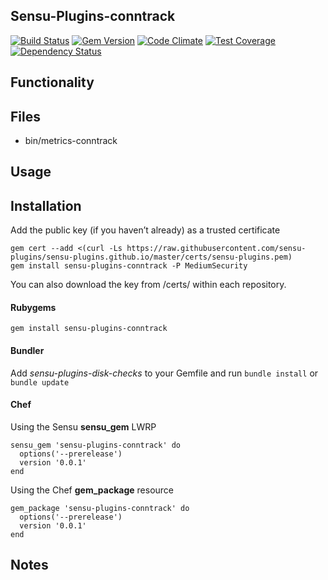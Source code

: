 ## Sensu-Plugins-conntrack

[![Build Status](https://travis-ci.org/sensu-plugins/sensu-plugins-conntrack.svg?branch=master)](https://travis-ci.org/sensu-plugins/sensu-plugins-conntrack)
[![Gem Version](https://badge.fury.io/rb/sensu-plugins-conntrack.svg)](http://badge.fury.io/rb/sensu-plugins-conntrack)
[![Code Climate](https://codeclimate.com/github/sensu-plugins/sensu-plugins-conntrack/badges/gpa.svg)](https://codeclimate.com/github/sensu-plugins/sensu-plugins-conntrack)
[![Test Coverage](https://codeclimate.com/github/sensu-plugins/sensu-plugins-conntrack/badges/coverage.svg)](https://codeclimate.com/github/sensu-plugins/sensu-plugins-conntrack)
[![Dependency Status](https://gemnasium.com/sensu-plugins/sensu-plugins-conntrack.svg)](https://gemnasium.com/sensu-plugins/sensu-plugins-conntrack)

## Functionality

## Files
 * bin/metrics-conntrack

## Usage

## Installation

Add the public key (if you haven’t already) as a trusted certificate

```
gem cert --add <(curl -Ls https://raw.githubusercontent.com/sensu-plugins/sensu-plugins.github.io/master/certs/sensu-plugins.pem)
gem install sensu-plugins-conntrack -P MediumSecurity
```

You can also download the key from /certs/ within each repository.

#### Rubygems

`gem install sensu-plugins-conntrack`

#### Bundler

Add *sensu-plugins-disk-checks* to your Gemfile and run `bundle install` or `bundle update`

#### Chef

Using the Sensu **sensu_gem** LWRP
```
sensu_gem 'sensu-plugins-conntrack' do
  options('--prerelease')
  version '0.0.1'
end
```

Using the Chef **gem_package** resource
```
gem_package 'sensu-plugins-conntrack' do
  options('--prerelease')
  version '0.0.1'
end
```

## Notes
